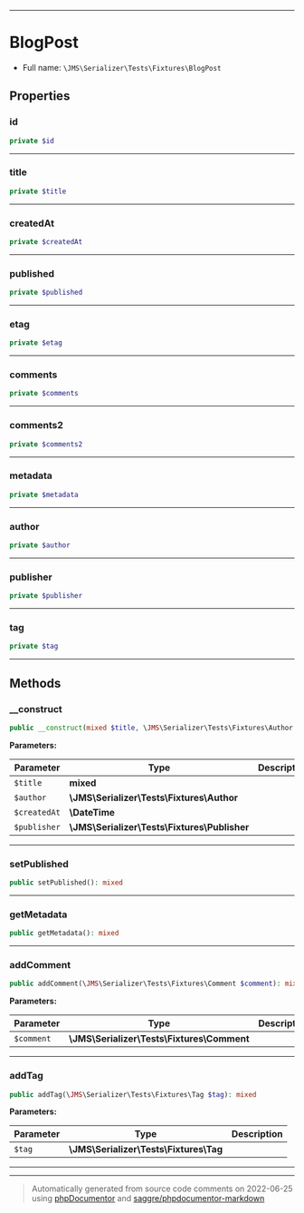 ***

# BlogPost





* Full name: `\JMS\Serializer\Tests\Fixtures\BlogPost`



## Properties


### id



```php
private $id
```






***

### title



```php
private $title
```






***

### createdAt



```php
private $createdAt
```






***

### published



```php
private $published
```






***

### etag



```php
private $etag
```






***

### comments



```php
private $comments
```






***

### comments2



```php
private $comments2
```






***

### metadata



```php
private $metadata
```






***

### author



```php
private $author
```






***

### publisher



```php
private $publisher
```






***

### tag



```php
private $tag
```






***

## Methods


### __construct



```php
public __construct(mixed $title, \JMS\Serializer\Tests\Fixtures\Author $author, \DateTime $createdAt, \JMS\Serializer\Tests\Fixtures\Publisher $publisher): mixed
```








**Parameters:**

| Parameter | Type | Description |
|-----------|------|-------------|
| `$title` | **mixed** |  |
| `$author` | **\JMS\Serializer\Tests\Fixtures\Author** |  |
| `$createdAt` | **\DateTime** |  |
| `$publisher` | **\JMS\Serializer\Tests\Fixtures\Publisher** |  |




***

### setPublished



```php
public setPublished(): mixed
```











***

### getMetadata



```php
public getMetadata(): mixed
```











***

### addComment



```php
public addComment(\JMS\Serializer\Tests\Fixtures\Comment $comment): mixed
```








**Parameters:**

| Parameter | Type | Description |
|-----------|------|-------------|
| `$comment` | **\JMS\Serializer\Tests\Fixtures\Comment** |  |




***

### addTag



```php
public addTag(\JMS\Serializer\Tests\Fixtures\Tag $tag): mixed
```








**Parameters:**

| Parameter | Type | Description |
|-----------|------|-------------|
| `$tag` | **\JMS\Serializer\Tests\Fixtures\Tag** |  |




***


***
> Automatically generated from source code comments on 2022-06-25 using [phpDocumentor](http://www.phpdoc.org/) and [saggre/phpdocumentor-markdown](https://github.com/Saggre/phpDocumentor-markdown)
